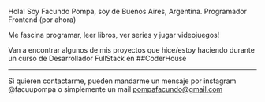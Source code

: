 Hola! Soy Facundo Pompa, soy de Buenos Aires, Argentina. Programador Frontend (por ahora)

Me fascina programar, leer libros, ver series y jugar videojuegos!

Van a encontrar algunos de mis proyectos que hice/estoy haciendo durante un curso de Desarrollador FullStack en ##CoderHouse

<hr>

Si quieren contactarme, pueden mandarme un mensaje por instagram @facuupompa o simplemente un mail pompafacundo@gmail.com
